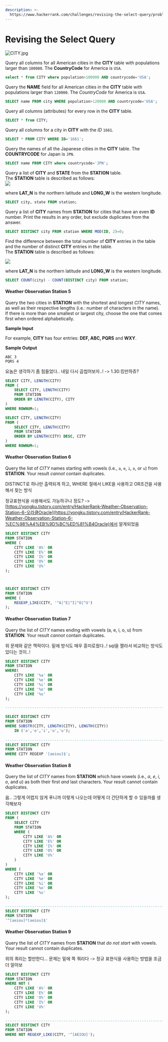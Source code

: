 ```yaml
---
description: >-
  https://www.hackerrank.com/challenges/revising-the-select-query/problem?isFullScreen=true
---
```


# Revising the Select Query

![CITY.jpg](https://s3.amazonaws.com/hr-challenge-images/8137/1449729804-f21d187d0f-CITY.jpg)

Query all columns for all American cities in the **CITY** table with populations larger than `100000`. The **CountryCode** for America is `USA`.&#x20;

```sql
select * from CITY where population>100000 AND countrycode='USA';
```



Query the **NAME** field for all American cities in the **CITY** table with populations larger than `120000`. The _CountryCode_ for America is `USA`.

```sql
SELECT name FROM city WHERE population>120000 AND countrycode='USA';
```



Query all columns (attributes) for every row in the **CITY** table.

```sql
SELECT * from CITY;
```



Query all columns for a city in **CITY** with the _ID_ `1661`.

```sql
SELECT * FROM CITY WHERE ID='1661';
```



Query the names of all the Japanese cities in the **CITY** table. The **COUNTRYCODE** for Japan is `JPN`.&#x20;

```sql
SELECT name FROM CITY where countrycode='JPN';
```





Query a list of **CITY** and **STATE** from the **STATION** table. \
The **STATION** table is described as follows: \
![](https://s3.amazonaws.com/hr-challenge-images/9336/1449345840-5f0a551030-Station.jpg)

where **LAT\_N** is the northern latitude and **LONG\_W** is the western longitude.

```sql
SELECT city, state FROM station;
```



Query a list of **CITY** names from **STATION** for cities that have an even **ID** number. Print the results in any order, but exclude duplicates from the answer.&#x20;

```sql
SELECT DISTINCT city FROM station WHERE MOD(ID, 2)=0;
```



Find the difference between the total number of **CITY** entries in the table and the number of distinct **CITY** entries in the table. \
The **STATION** table is described as follows:

![](https://s3.amazonaws.com/hr-challenge-images/9336/1449345840-5f0a551030-Station.jpg)

where **LAT\_N** is the northern latitude and **LONG\_W** is the western longitude.

```sql
SELECT COUNT(city) - COUNT(DISTINCT city) FROM station;
```





#### Weather Observation Station 5

Query the two cities in **STATION** with the shortest and longest _CITY_ names, as well as their respective lengths (i.e.: number of characters in the name). If there is more than one smallest or largest city, choose the one that comes first when ordered alphabetically.&#x20;



**Sample Input**

For example, **CITY** has four entries: **DEF, ABC, PQRS** and **WXY**.

**Sample Output**

```
ABC 3
PQRS 4
```

요놈은 생각하기 좀 힘들었다.. 내일 다시 곱씹어보자..! -> 1.30:킹만하쥬?

```sql
SELECT CITY, LENGTH(CITY)
FROM (
    SELECT CITY, LENGTH(CITY)
    FROM STATION
    ORDER BY LENGTH(CITY), CITY
)
WHERE ROWNUM=1;

SELECT CITY, LENGTH(CITY)
FROM (
    SELECT CITY, LENGTH(CITY)
    FROM STATION
    ORDER BY LENGTH(CITY) DESC, CITY
)
WHERE ROWNUM=1;
```



#### Weather Observation Station 6

Query the list of _CITY_ names starting with vowels (i.e., `a`, `e`, `i`, `o`, or `u`) from **STATION**. Your result _cannot_ contain duplicates.

DISTINCT로 하나만 출력되게 하고, WHERE 절에서 LIKE을 사용하고 OR조건을 사용해서 찾는 방식

정규표현식을 사용해서도 가능하구나 정도? ->[https://yongku.tistory.com/entry/HackerRank-Weather-Observation-Station-6-오라클Oracle](https://yongku.tistory.com/entry/HackerRank-Weather-Observation-Station-6-%EC%98%A4%EB%9D%BC%ED%81%B4Oracle)에서 알게되었음&#x20;

```sql
SELECT DISTINCT CITY
FROM STATION
WHERE (
    CITY LIKE 'A%' OR
    CITY LIKE 'E%' OR
    CITY LIKE 'I%' OR
    CITY LIKE 'O%' OR
    CITY LIKE 'U%'
);



SELECT DISTINCT CITY
FROM STATION
WHERE (
    REGEXP_LIKE(CITY, '^A|^E|^I|^O|^U')
);
```



#### Weather Observation Station 7

Query the list of _CITY_ names ending with vowels (a, e, i, o, u) from **STATION**. Your result _cannot_ contain duplicates.

위 문제와 같은 맥락이다. 밑에 방식도 매우 흥미로웠다..! sql을 짤라서 비교하는 방식도 있다는 것이..!

```sql
SELECT DISTINCT CITY
FROM STATION
WHERE(
    CITY LIKE '%a' OR
    CITY LIKE '%e' OR
    CITY LIKE '%i' OR
    CITY LIKE '%o' OR
    CITY LIKE '%u' 
);

---------------------------------------------------------------------------

SELECT DISTINCT CITY
FROM STATION
WHERE SUBSTR(CITY, LENGTH(CITY), LENGTH(CITY)) 
    IN ('a','e','i','o','u');
    
---------------------------------------------------------------------------
SELECT DISTINCT CITY
FROM STATION
WHERE CITY REGEXP '[aeiou]$';

```



#### Weather Observation Station 8

Query the list of _CITY_ names from **STATION** which have vowels (i.e., _a_, _e_, _i_, _o_, and _u_) as both their first _and_ last characters. Your result cannot contain duplicates.

음.. 그렇게 어렵지 않게 푸니까 이렇게 나오는데 어떻게 더 간단하게 할 수 있을까를 생각해보자

```sql
SELECT DISTINCT CITY
FROM (
    SELECT CITY
    FROM STATION
    WHERE (
        CITY LIKE 'A%' OR
        CITY LIKE 'E%' OR
        CITY LIKE 'I%' OR
        CITY LIKE 'O%' OR
        CITY LIKE 'U%'
    )
)
WHERE (
    CITY LIKE '%a' OR
    CITY LIKE '%e' OR
    CITY LIKE '%i' OR
    CITY LIKE '%o' OR
    CITY LIKE '%u'
);

---------------------------------------------------------------------------
SELECT DISTINCT CITY
FROM STATION
'^[aeiou]*[aeiou]$'
```



#### Weather Observation Station 9

Query the list of _CITY_ names from **STATION** that _do not start_ with vowels. Your result cannot contain duplicates.

위의 쿼리는 할만한디... 문제는 밑에 쪽 쿼리다 -> 정규 표현식을 사용하는 방법을 조금 더 알아보

```sql
SELECT DISTINCT CITY
FROM STATION
WHERE NOT (
    CITY LIKE 'A%' OR
    CITY LIKE 'E%' OR
    CITY LIKE 'O%' OR
    CITY LIKE 'I%' OR
    CITY LIKE 'U%'
);

---------------------------------------------------------------------------
SELECT DISTINCT CITY
FROM STATION
WHERE NOT REGEXP_LIKE(CITY, '^[AEIOU]');
```





